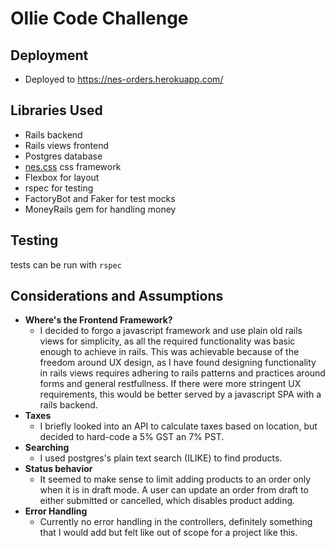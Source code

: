 # Ollie Code Challenge

## Deployment
  - Deployed to https://nes-orders.herokuapp.com/

## Libraries Used
  - Rails backend
  - Rails views frontend
  - Postgres database
  - [nes.css](https://nostalgic-css.github.io/NES.css/) css framework
  - Flexbox for layout
  - rspec for testing
  - FactoryBot and Faker for test mocks
  - MoneyRails gem for handling money

## Testing
tests can be run with `rspec`

## Considerations and Assumptions
- __Where's the Frontend Framework?__
  - I decided to forgo a javascript framework and use plain old rails views for simplicity, as all the required functionality was basic enough to achieve in rails. This was achievable because of the freedom around UX design, as I have found designing functionality in rails views requires adhering to rails patterns and practices around forms and general restfullness. If there were more stringent UX requirements, this would be better served by a javascript SPA with a rails backend.
- __Taxes__
  - I briefly looked into an API to calculate taxes based on location, but decided to hard-code a 5% GST an 7% PST.
- __Searching__
  - I used postgres's plain text search (ILIKE) to find products.
- __Status behavior__
  - It seemed to make sense to limit adding products to an order only when it is in draft mode. A user can update an order from draft to either submitted or cancelled, which disables product adding.
- __Error Handling__
  - Currently no error handling in the controllers, definitely something that I would add but felt like out of scope for a project like this.